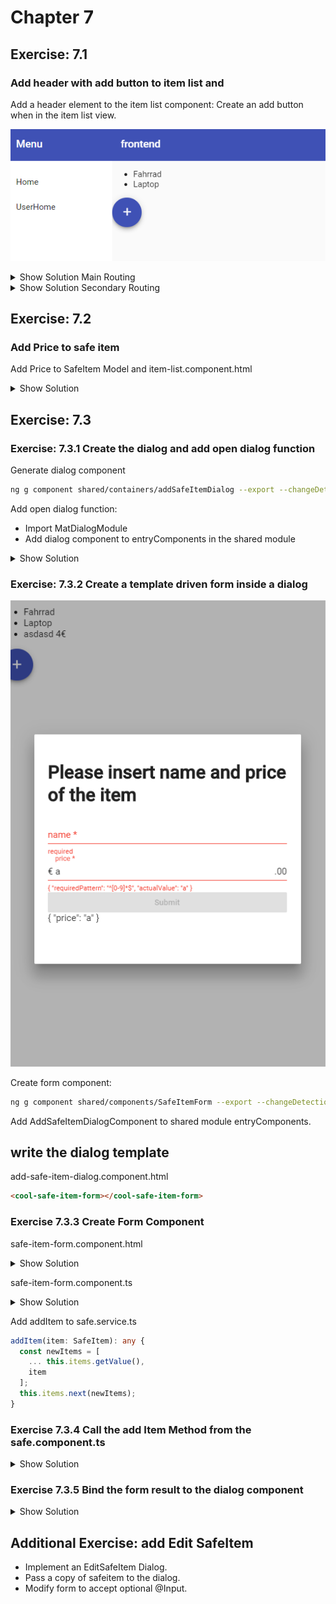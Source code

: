 # Chapter 7

## Exercise: 7.1

### Add header with add button to item list and

Add a header element to the item list component:
Create an add button when in the item list view.

![71](screenshots/71.PNG)

<details><summary>Show Solution Main Routing</summary>
  
- item-list.component.html

```html
<cool-header-with-sidenav>
  <ng-container navlist>
    <mat-nav-list>
      <a mat-list-item routerLink="/home" routerLinkActive="active">Home</a>
      <mat-divider></mat-divider>
      <a mat-list-item routerLink="../" routerLinkActive="active">Back to Safes</a>
    </mat-nav-list>
  </ng-container>
  <!-- Content Start -->
  <ng-container body>
    <header>
      <h4 mat-subheader>Items</h4>
      <button mat-mini-fab color="primary" (click)="onAddSafeItem($event)">
        <mat-icon aria-label="Example icon-button with a add icon">add</mat-icon>
      </button>
    </header>
    <mat-list>
      <mat-list-item *ngFor="let item of items">{{ item?.name }}</mat-list-item>
    </mat-list>
  </ng-container>
  <!-- Content End -->
</cool-header-with-sidenav>

```

item-list.component.scss

```css
header {
  display: flex;
  flex-direction: row;
  align-items: center;
}

```

item-list.component.ts

```typescript
import { SafeItem } from './../../../core/model/safe-item';
import { Component, OnInit, ChangeDetectionStrategy, Input } from '@angular/core';

@Component({
  selector: 'cool-item-list',
  templateUrl: './item-list.component.html',
  styleUrls: ['./item-list.component.scss'],
  changeDetection: ChangeDetectionStrategy.OnPush
})
export class ItemListComponent implements OnInit {
  @Input() items: SafeItem[];
  constructor() {}

  ngOnInit() {}

  onAddSafeItem(clickEvent) {
    console.log(clickEvent);
  }
}

```

</details>
<details><summary>Show Solution Secondary Routing</summary>

safe.component.html

```html
<footer>
  <button mat-fab color="primary" (click)="onAddSafeItem($event)" >
     <mat-icon aria-label="Example icon-button with a add icon">add</mat-icon>
  </button>
</footer>
```

safe.component.scss

```css
:host {
  display: flex;
  flex-direction: column;
}

cool-item-list {
  flex: 1;
}
```

safe.component.ts

```typescript
  ...
  constructor(
    private activatedRoute: ActivatedRoute,
    private service: SafeService,
    private dialog: MatDialog,
  ) { }

  ...

  onAddSafeItem(event) {
    const dialogRef = this.dialog.open(AddSafeItemDialogComponent, {
      height: '400px',
      width: '600px',
    });
  }
```

</details>

## Exercise: 7.2

### Add Price to safe item

Add Price to SafeItem Model and item-list.component.html

<details><summary>Show Solution </summary>

- item-list.component.html (short)

```html
<ng-container body>
    <header>
      <h4 mat-subheader>Items</h4>
      <button mat-mini-fab color="primary" (click)="onAddSafeItem($event)">
        <mat-icon aria-label="Example icon-button with a add icon">add</mat-icon>
      </button>
    </header>
    <mat-list>
      <mat-list-item *ngFor="let item of items">
        <p matLine>{{ item?.name }}</p>
        <p matLine>{{ item?.price }}€</p>
      </mat-list-item>
    </mat-list>
  </ng-container>
```

</details>

## Exercise: 7.3

### Exercise: 7.3.1 Create the dialog and add open dialog function

Generate dialog component

```bash
ng g component shared/containers/addSafeItemDialog --export --changeDetection OnPush
```

Add open dialog function:

- Import MatDialogModule
- Add dialog component to entryComponents in the shared module

<details><summary>Show Solution</summary>

```typescript
```

</details>

### Exercise: 7.3.2 Create a template driven form inside a dialog

![73](screenshots/73.PNG)

Create form component:

```bash
ng g component shared/components/SafeItemForm --export --changeDetection OnPush
```

Add AddSafeItemDialogComponent to shared module entryComponents.

## write the dialog template

add-safe-item-dialog.component.html

```html
<cool-safe-item-form></cool-safe-item-form>
```

### Exercise 7.3.3 Create Form Component

safe-item-form.component.html

<details><summary>Show Solution</summary>
<p>

```html
<h1>Please insert name and price of the item</h1>
<form (ngSubmit)="onSubmit()" #safeitemForm="ngForm">
  <div>
    <mat-form-field>
      <input autocomplete="section-item name" #name="ngModel" matInput placeholder="name" required aria-required="true" [(ngModel)]="model.name" type="text"
        name="name" class="form-control" id="name">
      <mat-error *ngIf="(name.invalid || !name.pristine) && name.getError('required')">required</mat-error>
    </mat-form-field>
    <mat-form-field>
      <input autocomplete="section-item price" #price="ngModel" matInput required placeholder="price" pattern="[0-9]*" aria-required="true" [(ngModel)]="model.price"
        type="text" name="price" class="form-control" id="price">
      <span matPrefix>€&nbsp;</span>
      <span matSuffix>.00</span>
      <mat-error *ngIf="(price.invalid || !price.pristine) && price.getError('required')">required</mat-error>
      <mat-error *ngIf="price.invalid || !price.pristine ">{{price.getError('pattern') | json}}</mat-error>
    </mat-form-field>
    <button [disabled]="!safeitemForm.form.valid" mat-raised-button color="primary" type="submit">Submit</button>
  </div>
  {{ model | json }}
</form>
```

</p>
</details>

safe-item-form.component.ts

<details><summary>Show Solution</summary>
<p>

```typescript
import {
  Component,
  EventEmitter,
  OnInit,
  ChangeDetectionStrategy,
  Input,
  Output
} from "@angular/core";
import { SafeItem } from "src/app/core";

@Component({
  selector: "cool-safe-item-form",
  templateUrl: "./safe-item-form.component.html",
  styleUrls: ["./safe-item-form.component.scss"],
  changeDetection: ChangeDetectionStrategy.OnPush
})
export class SafeItemFormComponent implements OnInit {
  @Output()
  result: EventEmitter<SafeItem> = new EventEmitter();
  model = <SafeItem>{};

  constructor() {}

  ngOnInit() {}

  onSubmit() {
    this.result.emit(this.model);
  }

  // TODO: Remove this when we're done
  get diagnostic() {
    return JSON.stringify(this.model);
  }
}
```

</p>
</details>

Add addItem to safe.service.ts

```typescript
addItem(item: SafeItem): any {
  const newItems = [
    ... this.items.getValue(),
    item
  ];
  this.items.next(newItems);
}
```

### Exercise 7.3.4 Call the add Item Method from the safe.component.ts

<details><summary>Show Solution</summary>

safe.component.ts

```typescript
onAddSafeItem(event) {
  const dialogRef = this.dialog.open(AddSafeItemDialogComponent, {
    height: '400px',
    width: '600px',
  });
  dialogRef.afterClosed().subscribe(result => {
    console.log(`Dialog result: ${result}`);
    if (result) {
      this.service.addItem(result);
    }
  });
}
```

</details>

### Exercise 7.3.5 Bind the form result to the dialog component

<details><summary>Show Solution</summary>

Add close function to the dialog:
add-safe-item-dialog.component.ts

```typescript
export class AddSafeItemDialogComponent implements OnInit {
  constructor(public dialogRef: MatDialogRef<AddSafeItemDialogComponent>) {}

  ngOnInit() { }

  closeDialog(safeItem: SafeItem) {
    this.dialogRef.close(safeItem);
  }
}
```

add-safe-item-dialog.component.html

```html
<cool-safe-item-form (result)="closeDialog($event)"></cool-safe-item-form>
```

</details>

## Additional Exercise: add Edit SafeItem

- Implement an EditSafeItem Dialog.
- Pass a copy of safeitem to the dialog.
- Modify form to accept optional @Input.
